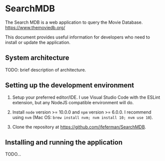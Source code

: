 # SearchMDB
The Search MDB is a web application to query the Movie Database. https://www.themoviedb.org/

This document provides useful information for developers who need to install or update the application.

## System architecture

TODO: brief description of architecture.

## Setting up the development environment

1. Setup your preferred editor/IDE. I use Visual Studio Code with the ESLint extension, but any NodeJS compatible environment will do.

1. Install `node` version >= 10.0.0 and `npm` version >= 6.0.0. I recommend using `nvm` (Mac OS: `brew install nvm; nvm install 10; nvm use 10`).

1. Clone the repository at https://github.com/jfeferman/SearchMDB.

## Installing and running the application

TODO...